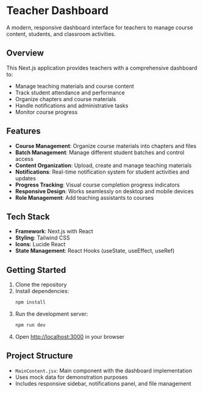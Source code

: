 # Teacher Dashboard

A modern, responsive dashboard interface for teachers to manage course content, students, and classroom activities.

## Overview

This Next.js application provides teachers with a comprehensive dashboard to:
- Manage teaching materials and course content
- Track student attendance and performance
- Organize chapters and course materials
- Handle notifications and administrative tasks
- Monitor course progress

## Features

- **Course Management**: Organize course materials into chapters and files
- **Batch Management**: Manage different student batches and control access
- **Content Organization**: Upload, create and manage teaching materials
- **Notifications**: Real-time notification system for student activities and updates
- **Progress Tracking**: Visual course completion progress indicators
- **Responsive Design**: Works seamlessly on desktop and mobile devices
- **Role Management**: Add teaching assistants to courses

## Tech Stack

- **Framework**: Next.js with React
- **Styling**: Tailwind CSS
- **Icons**: Lucide React
- **State Management**: React Hooks (useState, useEffect, useRef)

## Getting Started

1. Clone the repository
2. Install dependencies:
   ```bash
   npm install
   ```
3. Run the development server:
   ```bash
   npm run dev
   ```
4. Open [http://localhost:3000](http://localhost:3000) in your browser

## Project Structure

- `MainContent.jsx`: Main component with the dashboard implementation
- Uses mock data for demonstration purposes
- Includes responsive sidebar, notifications panel, and file management
